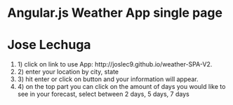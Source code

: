 <h1>Angular.js Weather App single page</h1>
<h1> Jose Lechuga</h1>

<ol>
 <li>1) click on link to use App: http://joslec9.github.io/weather-SPA-V2.</li>
 <li>2) enter your location by city, state</li>
 <li>3) hit enter or click on button and your information will appear.</li>
 <li>4) on the top part you can click on the amount of days you would like to see in your forecast, select between 2 days, 5 days, 7 days</li>
</ol>
